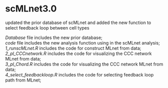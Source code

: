 # scMLnet3.0
updated the prior database of scMLnet and added the new function to select feedback loop between cell types 

*Database* file includes the new prior database;<br>
*code* file includes the new analysis function using in the scMLnet analysis;<br>
*1_runscMLnet.R* includes the code for construct MLnet from data;<br>
*2_pl_CCCnetwork.R* includes the code for visualizing the CCC network MLnet from data;<br>
*3_pl_Chord.R* includes the code for visualizing the CCC network MLnet from data;<br>
*4_select_feedbackloop.R* includes the code for selecting feedback loop path from MLnet;<br>
